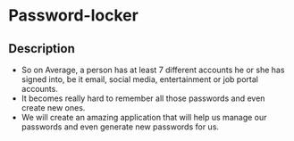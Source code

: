 # Password-locker

## Description 
* So on Average, a person has at least 7 different accounts he or she has signed into, be it email, social media, entertainment or job portal accounts. 
* It becomes really hard to remember all those passwords and even create new ones.
* We will create an amazing application that will help us manage our passwords and even generate new passwords for us.
